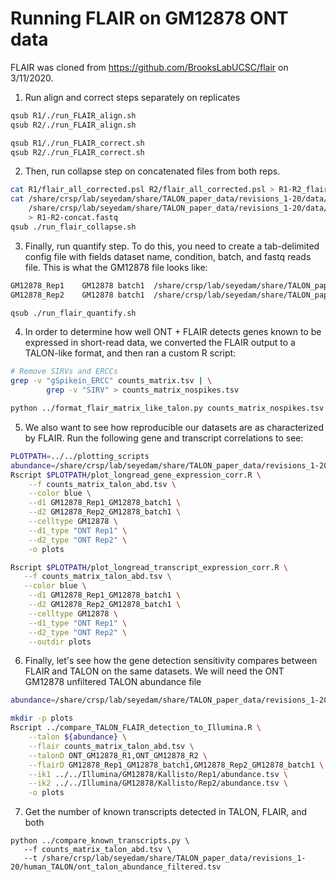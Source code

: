# Running FLAIR on GM12878 ONT data

FLAIR was cloned from https://github.com/BrooksLabUCSC/flair on 3/11/2020.

1. Run align and correct steps separately on replicates
```bash
qsub R1/./run_FLAIR_align.sh
qsub R2/./run_FLAIR_align.sh
```
```bash
qsub R1/./run_FLAIR_correct.sh
qsub R2/./run_FLAIR_correct.sh
```
2. Then, run collapse step on concatenated files from both reps.
```bash
cat R1/flair_all_corrected.psl R2/flair_all_corrected.psl > R1-R2_flair_all_corrected.psl
cat /share/crsp/lab/seyedam/share/TALON_paper_data/revisions_1-20/data/ONT_RNA02_GM12878_R1/unmapped_reads/ONT45_6.fastq \
    /share/crsp/lab/seyedam/share/TALON_paper_data/revisions_1-20/data/ONT_RNA02_GM12878_R2/unmapped_reads/ONT47.fastq \
    > R1-R2-concat.fastq
qsub ./run_flair_collapse.sh
```
3. Finally, run quantify step. To do this, you need to create a tab-delimited config file with fields dataset name, condition, batch, and fastq reads file. This is what the GM12878 file looks like:
```bash
GM12878_Rep1	GM12878	batch1	/share/crsp/lab/seyedam/share/TALON_paper_data/revisions_1-20/data/ONT_RNA02_GM12878_R1/unmapped_reads/ONT45_6.fastq
GM12878_Rep2	GM12878	batch1	/share/crsp/lab/seyedam/share/TALON_paper_data/revisions_1-20/data/ONT_RNA02_GM12878_R2/unmapped_reads/ONT47.fastq
```
```bash
qsub ./run_flair_quantify.sh
```

4. In order to determine how well ONT + FLAIR detects genes known to be expressed in short-read data, we converted the FLAIR output to a TALON-like format, and then ran a custom R script:
```bash
# Remove SIRVs and ERCCs
grep -v "gSpikein_ERCC" counts_matrix.tsv | \
        grep -v "SIRV" > counts_matrix_nospikes.tsv

python ../format_flair_matrix_like_talon.py counts_matrix_nospikes.tsv counts_matrix_talon_abd.tsv

```
5. We also want to see how reproducible our datasets are as characterized by FLAIR. Run the following gene and transcript correlations to see:
```bash
PLOTPATH=../../plotting_scripts
abundance=/share/crsp/lab/seyedam/share/TALON_paper_data/revisions_1-20/human_TALON/ont_talon_abundance.tsv
Rscript $PLOTPATH/plot_longread_gene_expression_corr.R \
    --f counts_matrix_talon_abd.tsv \
    --color blue \
    --d1 GM12878_Rep1_GM12878_batch1 \
    --d2 GM12878_Rep2_GM12878_batch1 \
    --celltype GM12878 \
    --d1_type "ONT Rep1" \
    --d2_type "ONT Rep2" \
    -o plots

Rscript $PLOTPATH/plot_longread_transcript_expression_corr.R \
   --f counts_matrix_talon_abd.tsv \
   --color blue \
    --d1 GM12878_Rep1_GM12878_batch1 \
    --d2 GM12878_Rep2_GM12878_batch1 \
    --celltype GM12878 \
    --d1_type "ONT Rep1" \
    --d2_type "ONT Rep2" \
    --outdir plots
```

6. Finally, let's see how the gene detection sensitivity compares between FLAIR and TALON on the same datasets. We will need the ONT GM12878 unfiltered TALON abundance file 
```bash
abundance=/share/crsp/lab/seyedam/share/TALON_paper_data/revisions_1-20/human_TALON/ont_talon_abundance.tsv

mkdir -p plots
Rscript ../compare_TALON_FLAIR_detection_to_Illumina.R \
    --talon ${abundance} \
    --flair counts_matrix_talon_abd.tsv \
    --talonD ONT_GM12878_R1,ONT_GM12878_R2 \
    --flairD GM12878_Rep1_GM12878_batch1,GM12878_Rep2_GM12878_batch1 \
    --ik1 ../../Illumina/GM12878/Kallisto/Rep1/abundance.tsv \
    --ik2 ../../Illumina/GM12878/Kallisto/Rep2/abundance.tsv \
    -o plots
```

7. Get the number of known transcripts detected in TALON, FLAIR, and both
```
python ../compare_known_transcripts.py \
   --f counts_matrix_talon_abd.tsv \
   --t /share/crsp/lab/seyedam/share/TALON_paper_data/revisions_1-20/human_TALON/ont_talon_abundance_filtered.tsv
```
